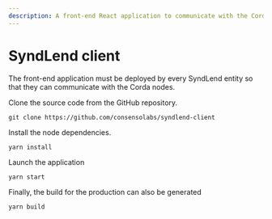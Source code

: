 ```yaml
---
description: A front-end React application to communicate with the Corda node.
---
```


# SyndLend client

The front-end application must be deployed by every SyndLend entity so that they can communicate with the Corda nodes.

Clone the source code from the GitHub repository.

```text
git clone https://github.com/consensolabs/syndlend-client
```

Install the node dependencies.

```text
yarn install
```

Launch the application

```text
yarn start
```

Finally, the build for the production can also be generated 

```text
yarn build
```

